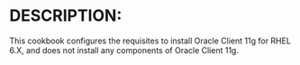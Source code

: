 DESCRIPTION:
===========

This cookbook configures the requisites to install Oracle Client 11g for RHEL 6.X, and does not install any components of Oracle Client 11g.
